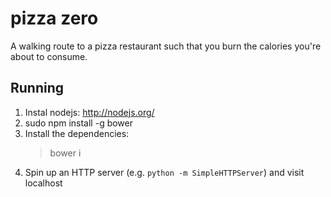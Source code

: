 pizza zero
========

A walking route to a pizza restaurant such that you burn the calories you're about to consume.

## Running

1. Instal nodejs: http://nodejs.org/
2. sudo npm install -g bower
3. Install the dependencies:
    > bower i
4. Spin up an HTTP server (e.g. `python -m SimpleHTTPServer`) and visit localhost
